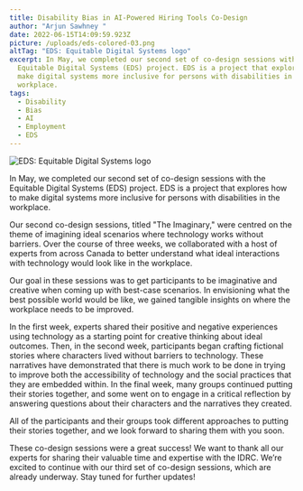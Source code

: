 ```yaml
---
title: Disability Bias in AI-Powered Hiring Tools Co-Design
author: "Arjun Sawhney "
date: 2022-06-15T14:09:59.923Z
picture: /uploads/eds-colored-03.png
altTag: "EDS: Equitable Digital Systems logo"
excerpt: In May, we completed our second set of co-design sessions with the
  Equitable Digital Systems (EDS) project. EDS is a project that explores how to
  make digital systems more inclusive for persons with disabilities in the
  workplace.
tags:
  - Disability
  - Bias
  - AI
  - Employment
  - EDS
---
```



![EDS: Equitable Digital Systems logo](/uploads/eds-colored-03.png)

In May, we completed our second set of co-design sessions with the Equitable Digital Systems (EDS) project. EDS is a project that explores how to make digital systems more inclusive for persons with disabilities in the workplace.

Our second co-design sessions, titled "The Imaginary," were centred on the theme of imagining ideal scenarios where technology works without barriers. Over the course of three weeks, we collaborated with a host of experts from across Canada to better understand what ideal interactions with technology would look like in the workplace.

Our goal in these sessions was to get participants to be imaginative and creative when coming up with best-case scenarios. In envisioning what the best possible world would be like, we gained tangible insights on where the workplace needs to be improved.

In the first week, experts shared their positive and negative experiences using technology as a starting point for creative thinking about ideal outcomes. Then, in the second week, participants began crafting fictional stories where characters lived without barriers to technology. These narratives have demonstrated that there is much work to be done in trying to improve both the accessibility of technology and the social practices that they are embedded within. In the final week, many groups continued putting their stories together, and some went on to engage in a critical reflection by answering questions about their characters and the narratives they created.

All of the participants and their groups took different approaches to putting their stories together, and we look forward to sharing them with you soon.

These co-design sessions were a great success! We want to thank all our experts for sharing their valuable time and expertise with the IDRC. We’re excited to continue with our third set of co-design sessions, which are already underway. Stay tuned for further updates!